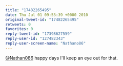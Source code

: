 ```yaml
---
title: "17482265495"
date: Thu Jul 01 09:53:39 +0000 2010
original-tweet-id: "17482265495"
retweets: 0
favorites: 0
reply-tweet-id: "17398627559"
reply-user-id: "127482343"
reply-user-screen-name: "Nathano86"
---
```

<a href="https://twitter.com/Nathan086">@Nathan086</a> happy days I'll keep an eye out for that.
